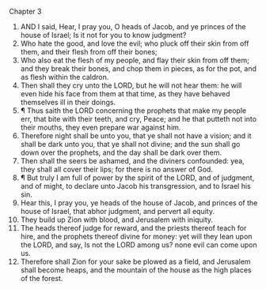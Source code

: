 

Chapter 3

1. AND I said, Hear, I pray you, O heads of Jacob, and ye princes of the house of Israel; Is it not for you to know judgment?
2. Who hate the good, and love the evil; who pluck off their skin from off them, and their flesh from off their bones;
3. Who also eat the flesh of my people, and flay their skin from off them; and they break their bones, and chop them in pieces, as for the pot, and as flesh within the caldron.
4. Then shall they cry unto the LORD, but he will not hear them: he will even hide his face from them at that time, as they have behaved themselves ill in their doings.
5. ¶ Thus saith the LORD concerning the prophets that make my people err, that bite with their teeth, and cry, Peace; and he that putteth not into their mouths, they even prepare war against him.
6. Therefore night shall be unto you, that ye shall not have a vision; and it shall be dark unto you, that ye shall not divine; and the sun shall go down over the prophets, and the day shall be dark over them.
7. Then shall the seers be ashamed, and the diviners confounded: yea, they shall all cover their lips; for there is no answer of God.
8. ¶ But truly I am full of power by the spirit of the LORD, and of judgment, and of might, to declare unto Jacob his transgression, and to Israel his sin.
9. Hear this, I pray you, ye heads of the house of Jacob, and princes of the house of Israel, that abhor judgment, and pervert all equity.
10. They build up Zion with blood, and Jerusalem with iniquity.
11. The heads thereof judge for reward, and the priests thereof teach for hire, and the prophets thereof divine for money: yet will they lean upon the LORD, and say, Is not the LORD among us?  none evil can come upon us.
12. Therefore shall Zion for your sake be plowed as a field, and Jerusalem shall become heaps, and the mountain of the house as the high places of the forest.
